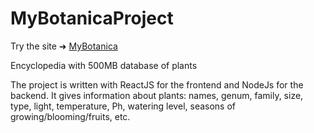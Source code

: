 # MyBotanicaProject

 Try the site ➜ [MyBotanica](https://mybotanica.onrender.com/ "MyBotanica")
 
 Encyclopedia with 500MB database of plants

The project is written with ReactJS for the frontend and NodeJs for the backend. It gives information about plants: names, genum, family, size, type, light, temperature, Ph, watering level, seasons of growing/blooming/fruits, etc.
